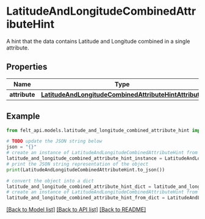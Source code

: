 # LatitudeAndLongitudeCombinedAttributeHint

A hint that the data contains Latitude and Longitude combined in a single attribute.

## Properties

Name | Type | Description | Notes
------------ | ------------- | ------------- | -------------
**attribute** | [**LatitudeAndLongitudeCombinedAttributeHintAttribute**](LatitudeAndLongitudeCombinedAttributeHintAttribute.md) |  | 

## Example

```python
from felt_api.models.latitude_and_longitude_combined_attribute_hint import LatitudeAndLongitudeCombinedAttributeHint

# TODO update the JSON string below
json = "{}"
# create an instance of LatitudeAndLongitudeCombinedAttributeHint from a JSON string
latitude_and_longitude_combined_attribute_hint_instance = LatitudeAndLongitudeCombinedAttributeHint.from_json(json)
# print the JSON string representation of the object
print(LatitudeAndLongitudeCombinedAttributeHint.to_json())

# convert the object into a dict
latitude_and_longitude_combined_attribute_hint_dict = latitude_and_longitude_combined_attribute_hint_instance.to_dict()
# create an instance of LatitudeAndLongitudeCombinedAttributeHint from a dict
latitude_and_longitude_combined_attribute_hint_from_dict = LatitudeAndLongitudeCombinedAttributeHint.from_dict(latitude_and_longitude_combined_attribute_hint_dict)
```
[[Back to Model list]](../README.md#documentation-for-models) [[Back to API list]](../README.md#documentation-for-api-endpoints) [[Back to README]](../README.md)


